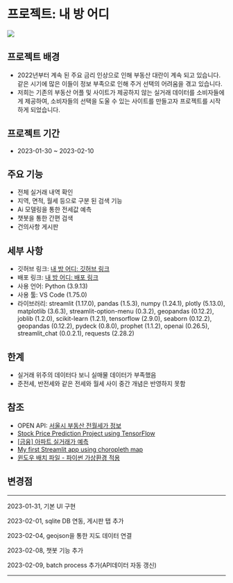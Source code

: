 
# 프로젝트: 내 방 어디

<image src = 'image/image2.PNG'>

## 프로젝트 배경
- 2022년부터 계속 된 주요 금리 인상으로 인해 부동산 대란이 계속 되고 있습니다. 같은 시기에 많은 이들이 정보 부족으로 인해 주거 선택의 어려움을 겪고 있습니다.
- 저희는 기존의 부동산 어플 및 사이트가 제공하지 않는 실거래 데이터를 소비자들에게 제공하여, 소비자들의 선택을 도울 수 있는 사이트를 만들고자 프로젝트를 시작하게 되었습니다.

## 프로젝트 기간
- 2023-01-30 ~ 2023-02-10

## 주요 기능
- 전체 실거래 내역 확인
- 지역, 면적, 월세 등으로 구분 된 검색 기능
- Ai 모델링을 통한 전세값 예측
- 챗봇을 통한 간편 검색 
- 건의사항 게시판

## 세부 사항
- 깃허브 링크: [내 방 어디: 깃허브 링크](https://github.com/ohtaekyun/project4)
- 배포 링크: [내 방 어디: 배포 링크](https://ohtaekyun-project4-app-daesez.streamlit.app/)
- 사용 언어: Python (3.9.13)
- 사용 툴: VS Code (1.75.0)
- 라이브러리: streamlit (1.17.0), pandas (1.5.3), numpy (1.24.1), plotly (5.13.0), matplotlib (3.6.3), streamlit-option-menu (0.3.2), geopandas (0.12.2), joblib (1.2.0), scikit-learn (1.2.1), tensorflow (2.9.0), seaborn (0.12.2), geopandas (0.12.2), pydeck (0.8.0), prophet (1.1.2), openai (0.26.5), streamlit_chat (0.0.2.1), requests (2.28.2)


## 한계
- 실거래 위주의 데이터다 보니 실매물 데이터가 부족했음
- 준전세, 반전세와 같은 전세와 월세 사이 중간 개념은 반영하지 못함


## 참조
- OPEN API: [서울시 부동산 전월세가 정보](https://data.seoul.go.kr/dataList/OA-21276/S/1/datasetView.do)
- [Stock Price Prediction Project using TensorFlow](https://www.geeksforgeeks.org/stock-price-prediction-project-using-tensorflow/)
- [[금융] 아파트 실거래가 예측](https://undeadkwandoll.tistory.com/48)
- [My first Streamlit app using choropleth map](https://medium.com/@ozgunhaznedar/my-first-streamlit-app-using-choropleth-map-5e4e337a7d66)
- [윈도우 배치 파일 - 파이썬 가상환경 적용](https://dschloe.github.io/settings/2022/11/windows_batch_file/)


## 변경점
***
2023-01-31, 기본 UI 구현

2023-02-01, sqlite DB 연동, 게시판 탭 추가

2023-02-04, geojson을 통한 지도 데이터 연결

2023-02-08, 챗봇 기능 추가

2023-02-09, batch process 추가(API데이터 자동 갱신)
***